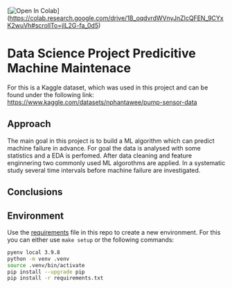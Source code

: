 [![Open In Colab](https://colab.research.google.com/assets/colab-badge.svg)]
(https://colab.research.google.com/drive/1B_oqdvrdWVnyJnZlcQFEN_9CYxK2wuVh#scrollTo=jIL2G-fa_0d5)

# Data Science Project Predicitive Machine Maintenace 
For this is a Kaggle dataset, which was used in this project and can be found under the following link:
https://www.kaggle.com/datasets/nphantawee/pump-sensor-data

## Approach
The main goal in this project is to build a ML algorithm which can predict machine failure in advance. For goal the data is analysed with some statistics and a EDA is perfomed. After data cleaning and feature enginnering two commonly used ML algorothms are applied. In a systematic study several time intervals before machine failure are investigated.

## Conclusions

## Environment 
Use the [requirements](requirements.txt) file in this repo to create a new environment. For this you can either use `make setup` or the following commands:

```BASH
pyenv local 3.9.8
python -m venv .venv
source .venv/bin/activate
pip install --upgrade pip
pip install -r requirements.txt
```
